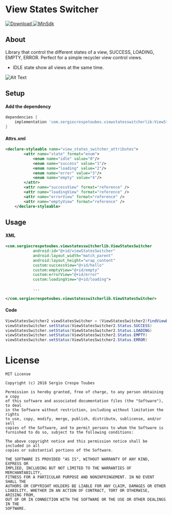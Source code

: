 # View States Switcher

[![Download](https://api.bintray.com/packages/sergioct/SergioCrespoToubes/ViewStatesSwitcher/images/download.svg) ](https://bintray.com/sergioct/SergioCrespoToubes/ViewStatesSwitcher/_latestVersion)
[![MinSdk](https://img.shields.io/badge/%20MinSdk%20-%2019%2B%20-f0ad4e.svg)](https://android-arsenal.com/api?level=19)

## About
Library that control the different states of a view, SUCCESS, LOADING, EMPTY, ERROR. Perfect for a simple recycler view control views.

- IDLE state show all views at the same time.

![Alt Text](https://i.imgur.com/osgI6yI.gif)

## Setup

#### Add the dependency
```groovy
dependencies {
    implementation 'com.sergiocrespotoubes.viewstatesswitcherlib:ViewStatesSwitcher:0.1.13'
}
```

#### Attrs.xml
```xml
<declare-styleable name="view_states_switcher_attributes">
        <attr name="state" format="enum">
            <enum name="idle" value="0"/>
            <enum name="success" value="1"/>
            <enum name="loading" value="2"/>
            <enum name="error" value="3"/>
            <enum name="empty" value="4"/>
        </attr>
        <attr name="successView" format="reference" />
        <attr name="loadingView" format="reference" />
        <attr name="errorView" format="reference" />
        <attr name="emptyView" format="reference" />
    </declare-styleable>
```

## Usage
	
#### XML
```xml
<com.sergiocrespotoubes.viewstatesswitcherlib.ViewStatesSwitcher
            android:id="@+id/viewStatesSwitcher"
            android:layout_width="match_parent"
            android:layout_height="wrap_content"
            custom:successView="@+id/hello"
            custom:emptyView="@+id/empty"
            custom:errorView="@+id/error"
            custom:loadingView="@+id/loading">
            
            ...
            
</com.sergiocrespotoubes.viewstatesswitcherlib.ViewStatesSwitcher>           
```
	
#### Code
```java
ViewStatesSwitcher2 viewStatesSwitcher = (ViewStatesSwitcher2)findViewById(R.id.viewStatesSwitcher)
viewStatesSwitcher.setStatus(ViewStatesSwitcher2.Status.SUCCESS)
viewStatesSwitcher.setStatus(ViewStatesSwitcher2.Status.LOADING)
viewStatesSwitcher.setStatus(ViewStatesSwitcher2.Status.EMPTY)
viewStatesSwitcher.setStatus(ViewStatesSwitcher2.Status.ERROR)
```

# License
```
MIT License

Copyright (c) 2018 Sergio Crespo Toubes

Permission is hereby granted, free of charge, to any person obtaining a copy
of this software and associated documentation files (the "Software"), to deal
in the Software without restriction, including without limitation the rights
to use, copy, modify, merge, publish, distribute, sublicense, and/or sell
copies of the Software, and to permit persons to whom the Software is
furnished to do so, subject to the following conditions:

The above copyright notice and this permission notice shall be included in all
copies or substantial portions of the Software.

THE SOFTWARE IS PROVIDED "AS IS", WITHOUT WARRANTY OF ANY KIND, EXPRESS OR
IMPLIED, INCLUDING BUT NOT LIMITED TO THE WARRANTIES OF MERCHANTABILITY,
FITNESS FOR A PARTICULAR PURPOSE AND NONINFRINGEMENT. IN NO EVENT SHALL THE
AUTHORS OR COPYRIGHT HOLDERS BE LIABLE FOR ANY CLAIM, DAMAGES OR OTHER
LIABILITY, WHETHER IN AN ACTION OF CONTRACT, TORT OR OTHERWISE, ARISING FROM,
OUT OF OR IN CONNECTION WITH THE SOFTWARE OR THE USE OR OTHER DEALINGS IN THE
SOFTWARE.

```




